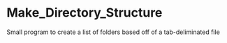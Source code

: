 # Make_Directory_Structure
Small program to create a list of folders based off of a tab-deliminated file
